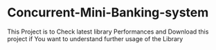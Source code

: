 # Concurrent-Mini-Banking-system
This Project is to Check latest library Performances and Download this project if You want to understand further usage of the Library
